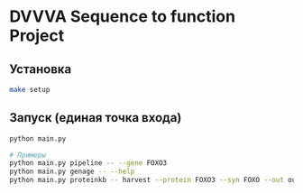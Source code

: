 # DVVVA Sequence to function Project 

## Установка
```bash
make setup
```

## Запуск (единая точка входа)
```bash
python main.py

# Примеры
python main.py pipeline -- --gene FOXO3
python main.py genage -- --help
python main.py proteinkb -- harvest --protein FOXO3 --syn FOXO --out out/foxo
```

